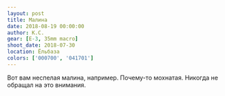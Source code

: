 ```yaml
---
layout: post
title: Малина
date: 2018-08-19 00:00:00
author: К.С.
gear: [E-3, 35mm macro]
shoot_date: 2018-07-30
location: Ёльбаза
colors: ['000700', '041701']
---
```

Вот вам неспелая малина, например. Почему-то мохнатая. Никогда не обращал на это внимания.
